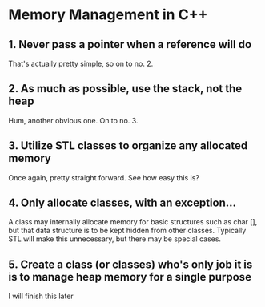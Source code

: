 # Memory Management in C++

## 1. Never pass a pointer when a reference will do
That's actually pretty simple, so on to no. 2.
## 2. As much as possible, use the stack, not the heap
Hum, another obvious one. On to no. 3.
## 3. Utilize STL classes to organize any allocated memory
Once again, pretty straight forward. See how easy this is?
## 4. Only allocate classes, with an exception...
A class may internally allocate memory for basic structures such as char [], but that data structure is to be kept hidden from other classes. Typically STL will make this unnecessary, but there may be special cases.
## 5. Create a class (or classes) who's only job it is is to manage heap memory for a single purpose

I will finish this later
